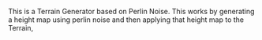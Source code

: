 This is a Terrain Generator based on Perlin Noise. This works by generating a height map using perlin noise and then applying that height map to the Terrain,
